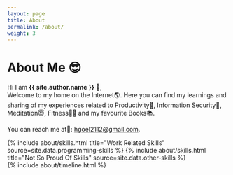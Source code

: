 ```yaml
---
layout: page
title: About
permalink: /about/
weight: 3
---
```


# **About Me 😎**

Hi I am **{{ site.author.name }}** :wave:,<br>
Welcome to my home on the Internet🌎. Here you can find my learnings and sharing of my experiences related to Productivity🚀, Information Security🔏, Meditation😇, Fitness🏃‍♂️ and my favourite Books📚.

You can reach me at💌: hgoel2112@gmail.com.

<div class="row">
{% include about/skills.html title="Work Related Skills" source=site.data.programming-skills %}
{% include about/skills.html title="Not So Proud Of Skills" source=site.data.other-skills %}
</div>

<div class="row">
{% include about/timeline.html %}
</div>